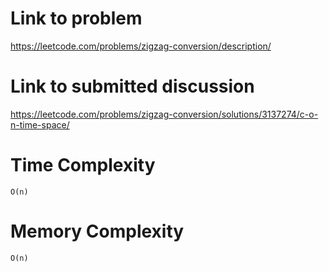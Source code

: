 # Link to problem
https://leetcode.com/problems/zigzag-conversion/description/

# Link to submitted discussion
https://leetcode.com/problems/zigzag-conversion/solutions/3137274/c-o-n-time-space/

# Time Complexity
`O(n)`

# Memory Complexity
`O(n)`
